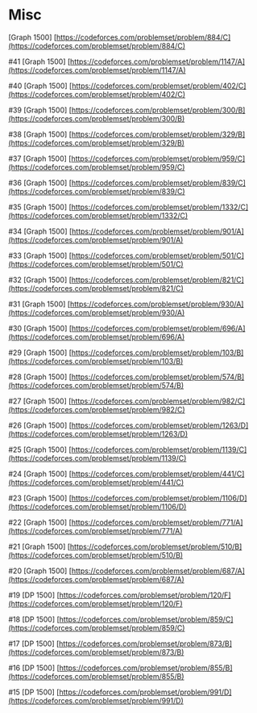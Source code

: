# Misc







\[Graph 1500\] [https://codeforces.com/problemset/problem/884/C](https://codeforces.com/problemset/problem/884/C)

\#41 \[Graph 1500\] [https://codeforces.com/problemset/problem/1147/A](https://codeforces.com/problemset/problem/1147/A)

\#40 \[Graph 1500\] [https://codeforces.com/problemset/problem/402/C](https://codeforces.com/problemset/problem/402/C)

\#39 \[Graph 1500\] [https://codeforces.com/problemset/problem/300/B](https://codeforces.com/problemset/problem/300/B)

\#38 \[Graph 1500\] [https://codeforces.com/problemset/problem/329/B](https://codeforces.com/problemset/problem/329/B)

\#37 \[Graph 1500\] [https://codeforces.com/problemset/problem/959/C](https://codeforces.com/problemset/problem/959/C)

\#36 \[Graph 1500\] [https://codeforces.com/problemset/problem/839/C](https://codeforces.com/problemset/problem/839/C)

\#35 \[Graph 1500\] [https://codeforces.com/problemset/problem/1332/C](https://codeforces.com/problemset/problem/1332/C)

\#34 \[Graph 1500\] [https://codeforces.com/problemset/problem/901/A](https://codeforces.com/problemset/problem/901/A)

\#33 \[Graph 1500\] [https://codeforces.com/problemset/problem/501/C](https://codeforces.com/problemset/problem/501/C)

\#32 \[Graph 1500\] [https://codeforces.com/problemset/problem/821/C](https://codeforces.com/problemset/problem/821/C)

\#31 \[Graph 1500\] [https://codeforces.com/problemset/problem/930/A](https://codeforces.com/problemset/problem/930/A)

\#30 \[Graph 1500\] [https://codeforces.com/problemset/problem/696/A](https://codeforces.com/problemset/problem/696/A)

\#29 \[Graph 1500\] [https://codeforces.com/problemset/problem/103/B](https://codeforces.com/problemset/problem/103/B)

\#28 \[Graph 1500\] [https://codeforces.com/problemset/problem/574/B](https://codeforces.com/problemset/problem/574/B)

\#27 \[Graph 1500\] [https://codeforces.com/problemset/problem/982/C](https://codeforces.com/problemset/problem/982/C)

\#26 \[Graph 1500\] [https://codeforces.com/problemset/problem/1263/D](https://codeforces.com/problemset/problem/1263/D)

\#25 \[Graph 1500\] [https://codeforces.com/problemset/problem/1139/C](https://codeforces.com/problemset/problem/1139/C)

\#24 \[Graph 1500\] [https://codeforces.com/problemset/problem/441/C](https://codeforces.com/problemset/problem/441/C)

\#23 \[Graph 1500\] [https://codeforces.com/problemset/problem/1106/D](https://codeforces.com/problemset/problem/1106/D)

\#22 \[Graph 1500\] [https://codeforces.com/problemset/problem/771/A](https://codeforces.com/problemset/problem/771/A)

\#21 \[Graph 1500\] [https://codeforces.com/problemset/problem/510/B](https://codeforces.com/problemset/problem/510/B)

\#20 \[Graph 1500\] [https://codeforces.com/problemset/problem/687/A](https://codeforces.com/problemset/problem/687/A)

\#19 \[DP 1500\] [https://codeforces.com/problemset/problem/120/F](https://codeforces.com/problemset/problem/120/F)

\#18 \[DP 1500\] [https://codeforces.com/problemset/problem/859/C](https://codeforces.com/problemset/problem/859/C)

\#17 \[DP 1500\] [https://codeforces.com/problemset/problem/873/B](https://codeforces.com/problemset/problem/873/B)

\#16 \[DP 1500\] [https://codeforces.com/problemset/problem/855/B](https://codeforces.com/problemset/problem/855/B)

\#15 \[DP 1500\] [https://codeforces.com/problemset/problem/991/D](https://codeforces.com/problemset/problem/991/D)

